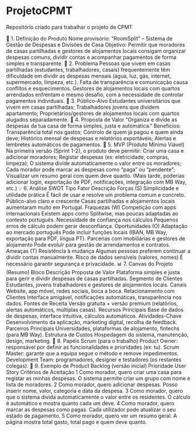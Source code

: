 # ProjetoCPMT
Repositório criado para trabalhar o projeto de CPMT


🧩 1. Definição do Produto
Nome provisório:
“RoomSplit” – Sistema de Gestão de Despesas e Divisões de Casa
Objetivo:
Permitir que moradores de casas partilhadas e gestores de alojamentos locais consigam organizar despesas comuns, dividir contas e acompanhar pagamentos de forma simples e transparente.
🧠 2. Problema
Pessoas que vivem em casas partilhadas (estudantes, trabalhadores, casais) frequentemente têm dificuldade em dividir as despesas mensais (água, luz, gás, internet, supermercado, limpeza, etc.).
Falta de transparência e comunicação causa conflitos e esquecimentos.
Gestores de alojamentos locais com quartos arrendados enfrentam o mesmo desafio, com a necessidade de controlar pagamentos individuais.
🎯 3. Público-Alvo
Estudantes universitários que vivem em casas partilhadas;
Trabalhadores jovens que dividem apartamento;
Proprietários/gestores de alojamentos locais com quartos alugados separadamente.
💼 4. Proposta de Valor
“Organiza e divide as despesas da tua casa de forma simples, justa e automática.”
Benefícios:
Transparência total nos gastos;
Controlo de quem já pagou e quem ainda deve;
Histórico mensal de despesas e relatórios exportáveis;
Alertas e lembretes automáticos de pagamentos.
🧱 5. MVP (Produto Mínimo Viável)
Na primeira versão (Sprint 1-2), o produto deve permitir:
Criar uma casa e adicionar moradores;
Registar despesas (ex: eletricidade, compras, limpeza);
O sistema divide automaticamente o valor entre os moradores;
Cada morador pode marcar as despesas como “paga” ou “pendente”;
Visualizar um resumo geral com quem deve quanto.
(Mais tarde, poderias adicionar login, exportação de PDF, notificações, integração com MB Way, etc.)
💡 6. Análise SWOT
Tipo	Fator	Descrição
Forças (S)	Simplicidade e utilidade prática	É fácil de usar e resolve um problema comum e concreto.
Público-alvo claro e crescente	Casas partilhadas e alojamentos locais aumentaram muito em Portugal.
Fraquezas (W)	Competição com apps internacionais	Existem apps como Splitwise, mas poucas adaptadas ao contexto português.
Necessidade de confiança nos cálculos	Pequenos erros de cálculo podem gerar desconfiança.
Oportunidades (O)	Adaptação ao mercado português	Pode incluir funções locais (IBAN, MB Way, exportação para PDF, língua PT).
Parcerias com imobiliárias e gestores de alojamento	Pode evoluir para gestão de arrendamentos e contratos.
Ameaças (T)	Resistência à mudança	Algumas pessoas preferem continuar a dividir contas manualmente.
Risco de dados sensíveis (valores, nomes)	É necessário garantir segurança e privacidade.
📊 7. Canvas do Projeto (Resumo)
Bloco	Descrição
Proposta de Valor	Plataforma simples e justa para gerir e dividir despesas de casas partilhadas.
Segmento de Clientes	Estudantes, jovens trabalhadores e gestores de alojamentos locais.
Canais	Website, app móvel, redes sociais, boca a boca.
Relacionamento com Clientes	Interface amigável, notificações automáticas, transparência nos dados.
Fontes de Receita	Versão gratuita + versão premium (relatórios, alertas automáticos, múltiplas casas).
Recursos Principais	Base de dados de despesas, interface intuitiva, cálculos automáticos.
Atividades-Chave	Desenvolvimento da aplicação, marketing digital, recolha de feedback.
Parceiros Principais	Universidades, plataformas de alojamento, fintechs (para MB Way).
Estrutura de Custos	Hospedagem do sistema, manutenção, design, marketing.
🧭 8. Papéis Scrum (para o trabalho)
Product Owner: responsável por definir as funcionalidades e prioridades (ex: tu).
Scrum Master: garante que a equipa segue o método e remove impedimentos.
Development Team: programadores, designer e testadores (os restantes colegas).
📅 9. Exemplo de Product Backlog (versão inicial)
Prioridade	User Story	Critérios de Aceitação
1	Como morador, quero criar uma casa para registar as minhas despesas.	O sistema permite criar um grupo com nome e lista de moradores.
2	Como morador, quero adicionar despesas.	Posso inserir nome, valor, categoria e data da despesa.
3	Como morador, quero que o sistema divida automaticamente o valor entre os residentes.	O cálculo é automático e mostra quanto cada um deve.
4	Como morador, quero marcar as despesas como pagas.	Cada utilizador pode atualizar o seu estado de pagamento.
5	Como morador, quero ver um resumo geral.	A página mostra total gasto, total pago e quem deve quanto.